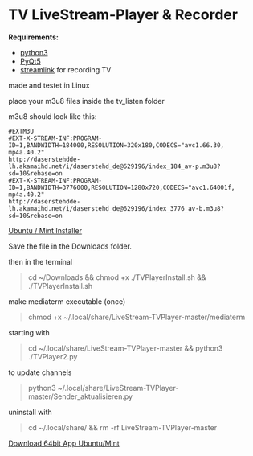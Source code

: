 # TV LiveStream-Player & Recorder

__Requirements:__

- [python3](https://www.python.org/)
- [PyQt5](https://www.riverbankcomputing.com/software/pyqt/download5)
- [streamlink](https://github.com/streamlink/streamlink) for recording TV

made and testet in Linux

place your m3u8 files inside the tv_listen folder

m3u8 should look like this:

    #EXTM3U
    #EXT-X-STREAM-INF:PROGRAM-ID=1,BANDWIDTH=184000,RESOLUTION=320x180,CODECS="avc1.66.30, mp4a.40.2"
    http://daserstehdde-lh.akamaihd.net/i/daserstehd_de@629196/index_184_av-p.m3u8?sd=10&rebase=on
    #EXT-X-STREAM-INF:PROGRAM-ID=1,BANDWIDTH=3776000,RESOLUTION=1280x720,CODECS="avc1.64001f, mp4a.40.2"
    http://daserstehdde-lh.akamaihd.net/i/daserstehd_de@629196/index_3776_av-b.m3u8?sd=10&rebase=on


[Ubuntu / Mint Installer](https://www.dropbox.com/s/zyvt4jgngxbli58/TVPlayerInstall.sh?dl=1)

Save the file in the Downloads folder.

then in the terminal

> cd ~/Downloads && chmod +x ./TVPlayerInstall.sh && ./TVPlayerInstall.sh

make mediaterm executable (once)

> chmod +x ~/.local/share/LiveStream-TVPlayer-master/mediaterm

starting with

> cd ~/.local/share/LiveStream-TVPlayer-master && python3 ./TVPlayer2.py

to update channels 

> python3 ~/.local/share/LiveStream-TVPlayer-master/Sender_aktualisieren.py


uninstall with

> cd ~/.local/share/ && rm -rf LiveStream-TVPlayer-master


[Download 64bit App Ubuntu/Mint](https://mega.nz/#!mTgAlYpZ!OyNa_2tsWq8emOcZNFWO8gI0e6nAco7bty4-aSB7toU)
